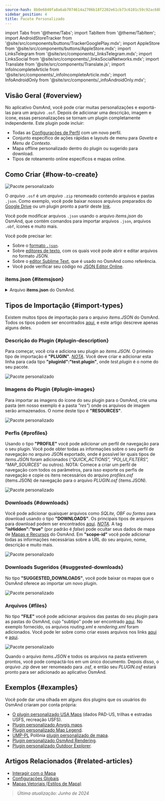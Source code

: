 ```yaml
---
source-hash: 8b0e6840fa8a6ab7074614a2706b18f2202e61cb73c6101c59c92ac68b75cc73
sidebar_position: 4
title: Pacote Personalizado
---
```

import Tabs from '@theme/Tabs';
import TabItem from '@theme/TabItem';
import AndroidStoreTracker from '@site/src/components/buttons/TrackerGooglePlay.mdx';
import AppleStore from '@site/src/components/buttons/AppleStore.mdx';
import LinksTelegram from '@site/src/components/_linksTelegram.mdx';
import LinksSocial from '@site/src/components/_linksSocialNetworks.mdx';
import Translate from '@site/src/components/Translate.js';
import InfoIncompleteArticle from '@site/src/components/_infoIncompleteArticle.mdx';
import InfoAndroidOnly from '@site/src/components/_infoAndroidOnly.mdx';



## Visão Geral {#overview}

No aplicativo OsmAnd, você pode criar muitas personalizações e exportá-las para um arquivo `.osf`. Depois de adicionar uma descrição, imagem e ícone, essas personalizações se tornam um plugin completamente independente. Este plugin pode incluir:

- Todas as [Configurações de Perfil](../personal/profiles.md) com um novo perfil.
- Conjunto específico de ações rápidas e layouts de menu para *Gaveta* e *Menu de Contexto*.
- Mapa offline personalizado dentro do plugin ou sugerido para download.
- Tipos de roteamento online específicos e mapas online.


## Como Criar {#how-to-create}

![Pacote personalizado](@site/static/img/plugins/custom/1.jpg)

O *arquivo* `.osf` é um *arquivo* `.zip` renomeado contendo arquivos e pastas `.json`. Como exemplo, você pode baixar nossos arquivos preparados do [Google Drive](https://drive.google.com/drive/folders/1wDPGThkdRi9_3UrCKROgt49qi-1gM6jk?usp=sharing) ou um plugin pronto a partir deste [link](https://drive.google.com/open?id=1efZ01uAIL27aTQLLoTl8KYH-ts_WSRSe).

Você pode modificar arquivos `.json` usando o arquivo *items.json* do OsmAnd, que contém comandos para importar arquivos `.json`, arquivos `.obf`, ícones e muito mais.

Você pode precisar ler:

- Sobre o [formato `.json`](https://en.wikipedia.org/wiki/JSON).
- Sobre [editores de texto](https://en.wikipedia.org/wiki/List_of_text_editors), com os quais você pode abrir e editar arquivos no formato JSON.
- Sobre o [editor Sublime Text](https://en.wikipedia.org/wiki/Sublime_Text), que é usado no OsmAnd como referência.
- Você pode verificar seu código no [JSON Editor Online](https://jsoneditoronline.org/).


### items.json {#itemsjson}

<details>
<summary> Arquivo <b>items.json</b> do OsmAnd. </summary>

```
{
   "version":1,
   "items":[

      {
         "type":"PLUGIN",
         "pluginId":"test.plugin",
         "version" : 1,
         "icon": {
             "" : "@plugin-id.png"

         },
         "image": {
             "" :"@plugin-image.webp"
         },
         "name":{
            "":"Test Plugin",
            "ru":"Test Plugin: RU language"
         },
         "description":{
            "":"This package is a test package and displays test information.",
            "ru":"This package is a test package and displays test information. RU language."
         }
      },

      {
         "type":"RESOURCES",
         "pluginId":"test.plugin",
         "file":"res"
      },


      {
         "type":"DOWNLOADS",
         "pluginId":"test.plugin",
         "items":[
            {
               "path":"test",
               "name":{
                  "":"My offline maps",
                  "ru":"RU: My offline maps"
               },
               "icon":{
                  "":"ic_world_globe_dark"
               },
               "header-color":"#002E64",
               "description":{
                  "text":{
                     "":"This package is a collection of online and offline map sources of various types.",
                     "ru":"RU: This package is a collection of online and offline map sources of various types."
                  },
                  "button":[
                     {
                        "":"Telegram chat OsmAnd",
                        "url":"https:\/\/t.me\/OsmAndMaps"
                     }
                  ]
               }
            },
            {
               "scope-id":"offline-maps",
               "path":"test/Waterway",
               "header-color":"#002E64",
               "name":{
                  "":"Waterway",
                  "ru":"RU: waterway"
               },
               "icon":{
                  "":"ic_world_globe_dark"
               },
               "items":[
                  {
                     "name":{
                        "":"Offline Waterway map SA",
                        "ru":"RU: Offline Waterway map SA"
                     },
                     "filename":"waterway.obf.zip",
                     "type":"map",
                     "isHidden":"true",
                     "timestamp":1582994500,
                     "containerSize":28195301,
                     "contentSize":28195301,
                     "description":{
                        "text":{
                           "":"Zoom min: 0<br />Zoom max: 19<br />Countries: SA",
                           "ru":"RU: Zoom min: 0<br />Zoom max: 19<br />Countries: SA"
                        },
                        "image":[
                           "https://drive.google.com/uc?id=16HjUHsSWNgeQI0bmuup9ohpyrg6rWkHH&export=download"
                        ]
                     },
                     "downloadurl":"https://drive.google.com/uc?id=10iP2VZexHtHC0QLhACZ1QoEy-duNN5Wg&export=download",
                     "firstsubname":{
                        "":"Waterway",
                        "ru":"RU: Waterway"
                     },
                     "secondsubname":{
                        "":"",
                        "ru":""
                     }
                }
           ]
        }]
    },

      {
         "type":"PROFILE",
         "pluginId":"test.plugin",
         "file":"bicycle_test.json",
         "appMode":{
            "iconColor":"RED",
            "iconName":"ic_action_motorcycle_dark",
            "locIcon":"BENTLEY",
            "navIcon":"BENTLEY",
            "order":32,
            "parent":"bicycle",
            "stringKey":"bicycle_test",
            "userProfileName" : "Test Prof"
         },
         "prefs" : {
            "drawer_logo": { "" : "@logo.png"},
            "drawer_url" : { "" : "https://osmand.net"},
            "drawer_items" : { "hidden" : ["dashboard"], "order" : ["map_markers", "my_places", "search"] },
            "context_menu_items" : {},
            "configure_map_items" : {},
            "route_service":"OSMAND",
            "renderer":"test-rendering.render.xml",
            "routing_profile":"routing-test.xml/test-car"
        }
      },

      {
         "type":"FILE",
         "pluginId":"test.plugin",
         "subtype" : "rendering_style",
         "file":"\/rendering\/test-rendering.render.xml"
      },

      {
         "type":"FILE",
         "pluginId":"test.plugin",
         "subtype" : "routing_config",
         "file":"\/routing\/routing-test.xml"
      },

      {
         "type":"SUGGESTED_DOWNLOADS",
         "pluginId":"test.plugin",
         "comment-1" : "search-type are latlon (closest by latlon), worldregion (by boundaries if name matches worldRegion downloadName as we do for default types), by default natural order, limit finds first N elements",
         "comment-2" : "predefined scope-id are @type of indexes.xml map, srtm_map, road_map, wikimap, wikivoyage, hillshade, slope, fonts, voice, depth ",
         "comment-3" : "names filters ignore case by name.contains(filterName)",
         "items": [{
             "scope-id" : "test-downloads",
             "limit" : 1,
             "search-type" : "latlon"
         }, {
             "scope-id" : "road_map",
             "names" : [
                 "Poland_lesser-poland_europe_2.obf.zip", "netherlands_noord-holland_europe"]
         }, {
             "scope-id" : "wikimap",
             "search-type" : "worldregion"
         }]
      },

      {
         "type":"NAVIGATION_ICONS",
         "pluginId":"test.plugin",
         "items" : [{
            "locationIcon": {
                 "" : "@bentley-car.png"
            },
            "locationIconId": "BENTLEY",
            "navigationIcon": {
                 "" : "@bentley-car-moving.png"
            },
            "navigationIconId": "BENTLEY"
         }]
      },

      {
         "type":"QUICK_ACTIONS",
         "pluginId":"test.plugin",
         "items": [{
            "name": "Test quick action",
            "actionType": "osmbug.add",
            "params": "{\"dialog\":\"false\",\"message\":\"Message\"}"
          }]
      },

      {
         "type":"POI_UI_FILTERS",
         "pluginId":"test.plugin",
          "items": [{
                "name": "Test Search",
                "filterId": "test_search",
                "acceptedTypes": "{\"sustenance\":[\"bar\",\"alpine_hut\"]}"
            }]
      },

      {
         "type":"MAP_SOURCES",
         "pluginId":"test.plugin",
         "items": [{
            "sql": false,
            "name": "OsmAnd (test)",
            "minZoom": 1,
            "maxZoom": 19,
            "url": "https:\/\/tile.osmand.net\/hd\/{0}\/{1}\/{2}.png",
            "ellipsoid": false,
            "inverted_y": false,
            "timesupported": false,
            "expire": -1,
            "inversiveZoom": false,
            "ext": ".png",
            "tileSize": 512,
            "bitDensity": 8,
            "avgSize": 18000
        }]
      }
   ]
}

```

</details>


## Tipos de Importação {#import-types}

Existem muitos tipos de importação para o arquivo *items.JSON* do OsmAnd. Todos os tipos podem ser encontrados [aqui](https://github.com/osmandapp/Osmand/blob/r3.7/OsmAnd/src/net/osmand/plus/settings/backend/SettingsHelper.java#L133), e este artigo descreve apenas alguns deles.

### Descrição do Plugin {#plugin-description}

Para começar, você cria e adiciona seu plugin ao *items.JSON*. O primeiro tipo de importação é **"PLUGIN"**.
   *<u>NOTA</u>*. Você deve criar e adicionar esta linha para cada tipo **"pluginId":"test.plugin"**, onde *test.plugin* é o nome do seu pacote.

   ![Pacote personalizado](@site/static/img/plugins/custom/2.jpg)

### Imagens do Plugin {#plugin-images}

Para importar as imagens do ícone do seu plugin para o OsmAnd, crie uma pasta (em nosso exemplo é a pasta *"res"*) onde os arquivos de imagem serão armazenados. O nome deste tipo é **"RESOURCES"**.

   ![Pacote personalizado](@site/static/img/plugins/custom/4.jpg)


### Perfis {#profiles}

Usando o tipo **"PROFILE"** você pode adicionar um perfil de navegação para o seu plugin. Você pode obter todas as informações sobre o seu perfil de navegação no arquivo JSON exportado, onde é possível ler quais tipos de *items.JSON* foram adicionados (*“QUICK_ACTIONS”, “POI_UI_FILTERS”, “MAP_SOURCES”* ou outros).
NOTA: Comece a criar um perfil de navegação com todos os parâmetros, para isso exporte os perfis de navegação e copie os itens necessários do arquivo *profiles.osf* (items.JSON) de navegação para o arquivo *PLUGIN.osf* (items.JSON).

   ![Pacote personalizado](@site/static/img/plugins/custom/6.jpg)

### Downloads {#downloads}

Você pode adicionar quaisquer arquivos como *SQLite, OBF ou fontes* para download usando o tipo **"DOWNLOADS"**. Os principais tipos de arquivos para download podem ser encontrados [aqui](https://github.com/osmandapp/Osmand/blob/master/OsmAnd/src/net/osmand/plus/download/DownloadActivityType.java#L33).
   *<u>NOTA</u>*. A tag **"isHidden":"true"** (por padrão é *false*) pode ocultar seus dados de mapa de [Mapas e Recursos](../personal/maps-resources.md#local) do OsmAnd. Em **"scope-id"** você pode adicionar todas as informações necessárias sobre a URL do seu arquivo, nome, descrição e muito mais.

   ![Pacote personalizado](@site/static/img/plugins/custom/3.jpg)

### Downloads Sugeridos {#suggested-downloads}

No tipo **"SUGGESTED_DOWNLOADS"**, você pode baixar os mapas que o OsmAnd oferece ao importar um novo plugin.

   ![Pacote personalizado](@site/static/img/plugins/custom/7.jpg)

### Arquivos {#files}

No tipo **"FILE"** você pode adicionar arquivos das pastas do seu plugin para as pastas do OsmAnd, cujo "subtipo" pode ser encontrado [aqui](https://github.com/osmandapp/Osmand/blob/r3.7/OsmAnd/src/net/osmand/plus/settings/backend/SettingsHelper.java#L1312). No exemplo fornecido, os arquivos *routing.xml* e *rendering.xml* foram adicionados. Você pode ler sobre como criar esses arquivos nos links [aqui](https://github.com/osmandapp/OsmAnd-resources/blob/master/routing/routing.xml) e [aqui](https://github.com/osmandapp/OsmAnd-resources/tree/master/rendering_styles).

   ![Pacote personalizado](@site/static/img/plugins/custom/8.jpg)

Quando o arquivo *items.JSON* e todos os arquivos na pasta estiverem prontos, você pode compactá-los em um único documento. Depois disso, o *arquivo .zip* deve ser renomeado para *.osf*, e então seu *PLUGIN.osf* estará pronto para ser adicionado ao aplicativo OsmAnd.


## Exemplos {#examples}

Você pode dar uma olhada em alguns dos plugins que os usuários do OsmAnd criaram por conta própria:

 - [O plugin personalizado USA Maps](https://osmand.net/uploads/plugins/us.maps/2/us.maps-2.osf) (dados PAD-US, trilhas e estradas USFS, recreação USFS).
 - [Plugin personalizado Anygis maps](https://osmand.net/uploads/plugins/ru.anygis.plugin/2/ru.anygis.plugin-2.osf).
 - [Plugin personalizado Map Legend](https://osmand.net/uploads/plugins/legend.plugin/1/legend.plugin-1.osf).
 - [UMP-PL](https://ump.waw.pl/) Polônia [plugin personalizado de mapa](https://osmand.net/uploads/plugins/UMP_map.plugin/1/UMP_map.plugin-1.osf).
 - [Plugin personalizado OsmAnd Rendering](https://osmand.net/uploads/plugins/osmand.rendering.plugin/1/osmand.rendering.plugin-1.osf).
 - [Plugin personalizado Outdoor Explorer](https://osmand.net/uploads/plugins/outdoor-explorer.plugin/1/outdoor-explorer.plugin-1.osf).


## Artigos Relacionados {#related-articles}

- [Interagir com o Mapa](../../user/map/interact-with-map.md)
- [Configurações Globais](../../user/personal/global-settings.md)
- [Mapas Vetoriais (Estilos de Mapa)](../../user/map/vector-maps.md)

 > *Última atualização: Junho de 2024*